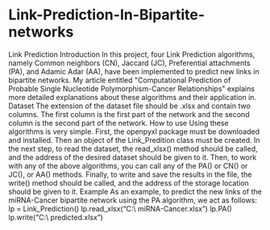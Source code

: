 # Link-Prediction-In-Bipartite-networks
Link Prediction
Introduction
In this project, four Link Prediction algorithms, namely Common neighbors (CN), Jaccard (JC), Preferential attachments (PA), and Adamic Adar (AA), have been implemented to predict new links in bipartite networks. My article entitled "Computational Prediction of Probable Single Nucleotide Polymorphism-Cancer Relationships" explains more detailed explanations about these algorithms and their application in.
Dataset
The extension of the dataset file should be .xlsx and contain two columns. The first column is the first part of the network and the second column is the second part of the network.
How to use
Using these algorithms is very simple. First, the openpyxl package must be downloaded and installed. Then an object of the Link_Predition class must be created. In the next step, to read the dataset, the read_xlsx() method should be called, and the address of the desired dataset should be given to it. Then, to work with any of the above algorithms, you can call any of the PA() or CN() or JC(), or AA() methods. Finally, to write and save the results in the file, the write() method should be called, and the address of the storage location should be given to it.
Example
As an example, to predict the new links of the miRNA-Cancer bipartite network using the PA algorithm, we act as follows:
lp = Link_Prediction()
lp.read_xlsx(“C:\\ miRNA-Cancer.xlsx”)
lp.PA()
lp.write(“C:\\ predicted.xlsx”)
